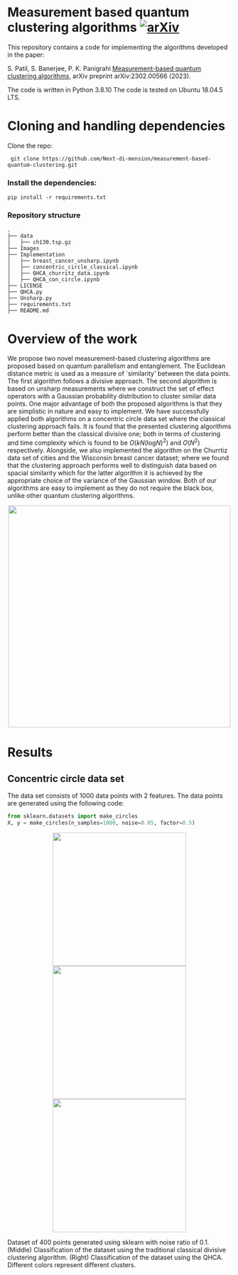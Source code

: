 # Measurement based quantum clustering algorithms  [![arXiv](https://img.shields.io/badge/arXiv-2007.10893-b31b1b.svg)](https://arxiv.org/abs/2302.00566)



This repository contains a code for implementing the algorithms developed in the paper: 

S. Patil, S. Banerjee, P. K. Panigrahi [Measurement-based quantum clustering algorithms,](https://arxiv.org/abs/2302.00566) arXiv preprint arXiv:2302.00566 (2023).

The code is written in Python 3.8.10 The code is tested on Ubuntu 18.04.5 LTS.
 


# Cloning and handling dependencies 
Clone the repo:
```
 git clone https://github.com/Next-di-mension/measurement-based-quantum-clustering.git
```
### Install the dependencies:
```
pip install -r requirements.txt
```
### Repository structure
```
.
├── data
│   ├── ch130.tsp.gz
├── Images
├── Implementation
│   ├── breast_cancer_unsharp.ipynb
│   ├── concentric_circle_classical.ipynb
│   ├── QHCA_churritz_data.ipynb
│   ├── QHCA_con_circle.ipynb
├── LICENSE
├── QHCA.py
├── Unsharp.py
├── requirements.txt
├── README.md

```

# Overview of the work 
We propose two novel measurement-based clustering algorithms are proposed based on quantum parallelism and entanglement. The Euclidean distance metric is used as a measure of `similarity' between the data points. The first algorithm follows a divisive approach. The second algorithm is based on unsharp measurements where we construct the set of effect operators with a Gaussian probability distribution to cluster similar data points. One major advantage of both the proposed algorithms is that they are simplistic in nature and easy to implement. We have successfully applied both algorithms on a concentric circle data set where the classical clustering approach fails. It is found that the presented clustering algorithms perform better than the classical divisive one; both in terms of clustering and time complexity which is found to be $O(kN(\text{log}N)^2)$ and $O(N^2)$ respectively. Alongside, we also implemented the algorithm on the Churrtiz data set of cities and the Wisconsin breast cancer dataset; where we found that the clustering approach performs well to distinguish data based on spacial similarity which for the latter algorithm it is achieved by the appropriate choice of the variance of the Gaussian window. Both of our algorithms are easy to implement as they do not require the black box, unlike other quantum clustering algorithms.

<div align="center">
    <img src="https://github.com/Next-di-mension/measurement-based-clustering/assets/98448938/29167b6f-27aa-4b34-aad1-126143dd7cec" width="500">
</div>





# Results
## Concentric circle data set
The data set consists of 1000 data points with 2 features. The data points are generated using the following code:
```python
from sklearn.datasets import make_circles
X, y = make_circles(n_samples=1000, noise=0.05, factor=0.5)
```


<div align="center">
    <img src="https://github.com/Next-di-mension/measurement-based-clustering/assets/98448938/694ebc87-f4c2-43d0-80b5-8aafad98157a" width="300">
    <img src="https://github.com/Next-di-mension/measurement-based-clustering/assets/98448938/c7409d17-514e-40c5-a962-375efe2a233e" width="300">
    <img src="https://github.com/Next-di-mension/measurement-based-clustering/assets/98448938/ee65c883-9063-4f6c-8527-731882e60b66" width="300">
</div>

Dataset of 400 points generated using sklearn with noise ratio of 0.1. (Middle) Classification of the dataset using the traditional classical divisive clustering algorithm. (Right) Classification of the dataset using the QHCA. Different colors represent different clusters. 








